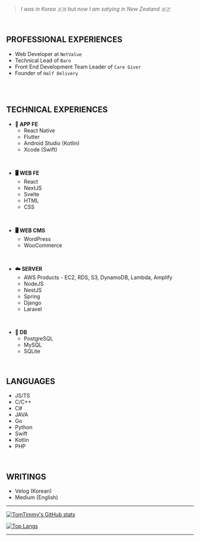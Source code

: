 <br/>

>_I was in Korea 🇰🇷 but now I am satying in New Zealand 🇳🇿_

<br/>

PROFESSIONAL EXPERIENCES
--
- Web Developer at `NetValue`
- Technical Lead of `Baro`
- Front End Development Team Leader of `Care Giver`
- Founder of `Half Delivery`


<br/>
<br/>


TECHNICAL EXPERIENCES
--
- **📱 APP FE**
  - React Native
  - Flutter
  - Android Studio (Kotlin)
  - Xcode (Swift)
<br/>

- **🖥 WEB FE**
  - React 
  - NextJS
  - Svelte
  - HTML
  - CSS
<br/>

- **🖥 WEB CMS**
  - WordPress 
  - WooCommerce
<br/>

- **☁️ SERVER**
  - AWS Products - EC2, RDS, S3, DynamoDB, Lambda, Amplify
  - NodeJS
  - NestJS
  - Spring
  - Django
  - Laravel
<br/>

- **💾 DB**
  - PostgreSQL
  - MySQL
  - SQLite
<br/>

LANGUAGES
--
- JS/TS
- C/C++
- C#
- JAVA
- Go
- Python
- Swift
- Kotlin
- PHP

<br/>

WRITINGS
--
- Velog (Korean)
- Medium (English)

  
  
  
  
  
---

[![TomTimmy's GitHub stats](https://github-readme-stats.vercel.app/api?username=smnchoi)](https://github.com/anuraghazra/github-readme-stats)


[![Top Langs](https://github-readme-stats.vercel.app/api/top-langs/?username=smnchoi&layout=compact)](https://github.com/anuraghazra/github-readme-stats)

---



